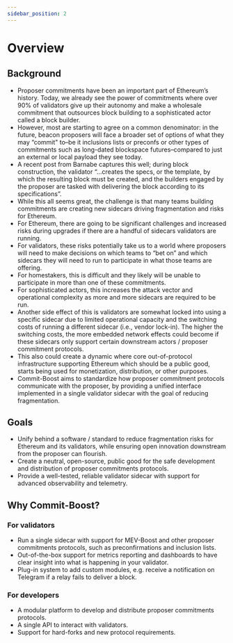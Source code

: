 ```yaml
---
sidebar_position: 2
---
```


# Overview

## Background
- Proposer commitments have been an important part of Ethereum’s history. Today, we already see the power of commitments where over 90% of validators give up their autonomy and make a wholesale commitment that outsources block building to a sophisticated actor called a block builder.
- However, most are starting to agree on a common denominator: in the future, beacon proposers will face a broader set of options of what they may “commit" to–be it inclusions lists or preconfs or other types of commitments such as long-dated blockspace futures–compared to just an external or local payload they see today.
- A recent post from Barnabe captures this well; during block construction, the validator “…creates the specs, or the template, by which the resulting block must be created, and the builders engaged by the proposer are tasked with delivering the block according to its specifications”.
- While this all seems great, the challenge is that many teams building commitments are creating new sidecars driving fragmentation and risks for Ethereum.
- For Ethereum, there are going to be significant challenges and increased risks during upgrades if there are a handful of sidecars validators are running.
- For validators, these risks potentially take us to a world where proposers will need to make decisions on which teams to “bet on” and which sidecars they will need to run to participate in what those teams are offering.
- For homestakers, this is difficult and they likely will be unable to participate in more than one of these commitments.
- For sophisticated actors, this increases the attack vector and operational complexity as more and more sidecars are required to be run.
- Another side effect of this is validators are somewhat locked into using a specific sidecar due to limited operational capacity and the switching costs of running a different sidecar (i.e., vendor lock-in). The higher the switching costs, the more embedded network effects could become if these sidecars only support certain downstream actors / proposer commitment protocols.
- This also could create a dynamic where core out-of-protocol infrastructure supporting Ethereum which should be a public good, starts being used for monetization, distribution, or other purposes.
- Commit-Boost aims to standardize how proposer commitment protocols communicate with the proposer, by providing a unified interface implemented in a single validator sidecar with the goal of reducing fragmentation.

## Goals
- Unify behind a software / standard to reduce fragmentation risks for Ethereum and its validators, while ensuring open innovation downstream from the proposer can flourish.
- Create a neutral, open-source, public good for the safe development and distribution of proposer commitments protocols.
- Provide a well-tested, reliable validator sidecar with support for advanced observability and telemetry.

## Why Commit-Boost?

### For validators
- Run a single sidecar with support for MEV-Boost and other proposer commitments protocols, such as preconfirmations and inclusion lists.
- Out-of-the-box support for metrics reporting and dashboards to have clear insight into what is happening in your validator.
- Plug-in system to add custom modules, e.g. receive a notification on Telegram if a relay fails to deliver a block.

### For developers
- A modular platform to develop and distribute proposer commitments protocols.
- A single API to interact with validators.
- Support for hard-forks and new protocol requirements.
